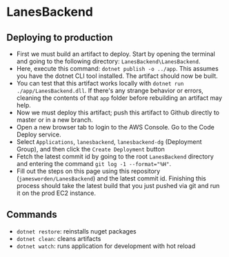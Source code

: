 # LanesBackend

## Deploying to production

-   First we must build an artifact to deploy. Start by opening the terminal and going to the following directory: `LanesBackend\LanesBackend`.
-   Here, execute this command: `dotnet publish -o ../app`. This assumes you have the dotnet CLI tool installed. The artifact should now be built.
-   You can test that this artifact works locally with `dotnet run ./app/LanesBackend.dll`. If there's any strange behavior or errors, cleaning the contents of that `app` folder before rebuilding an artifact may help.
-   Now we must deploy this artifact; push this artifact to Github directly to master or in a new branch.
-   Open a new browser tab to login to the AWS Console. Go to the Code Deploy service.
-   Select `Applications`, `lanesbackend`, `lanesbackend-dg` (Deployment Group), and then click the `Create Deployment` button
-   Fetch the latest commit id by going to the root `LanesBackend` directory and entering the command `git log -1 --format="%H"`.
-   Fill out the steps on this page using this repository (`jamesworden/LanesBackend`) and the latest commit id. Finishing this process should take the latest build that you just pushed via git and run it on the prod EC2 instance.

## Commands

-   `dotnet restore`: reinstalls nuget packages
-   `dotnet clean`: cleans artifacts
-   `dotnet watch`: runs application for development with hot reload
